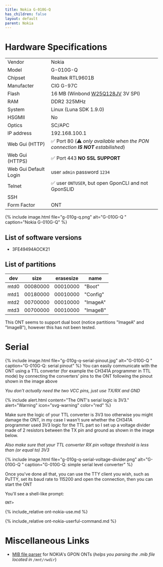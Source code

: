 ```yaml
---
title: Nokia G-010G-Q
has_children: false
layout: default
parent: Nokia
---
```


# Hardware Specifications

|                       |                                                                                                                   |
| --------------------- | ----------------------------------------------------------------------------------------------------------------- |
| Vendor                | Nokia                                                                                                             |
| Model                 | G-010G-Q                                                                                                          |
| Chipset               | Realtek RTL9601B                                                                                                  |
| Manufacter            | CIG G-97C                                                                                                         |
| Flash                 | 16 MB (Winbond [W25Q128JV](https://www.winbond.com/resource-files/w25q128jv%20revf%2003272018%20plus.pdf) 3V SPI) |
| RAM                   | DDR2 325MHz                                                                                                       |
| System                | Linux (Luna SDK 1.9.0)                                                                                            |
| HSGMII                | No                                                                                                                |
| Optics                | SC/APC                                                                                                            |
| IP address            | 192.168.100.1                                                                                                     |
| Web Gui (HTTP)        | ✅ Port 80 (⚠️ *only available when the PON connection **IS NOT** estabilished*)                                |
| Web Gui (HTTPS)       | ✅ Port 443 **NO SSL SUPPORT**                                                                                    |
| Web Gui Default Login | user `admin` password `1234`                                                                                      |
| Telnet                | ✅ user `ONTUSER`, but open GponCLI and not GponSLID                                                              |
| SSH                   |                                                                                                                   |
| Form Factor           | ONT                                                                                                               |

{% include image.html file="g-010g-q.png"  alt="G-010G-Q " caption="Nokia G-010G-Q" %}

## List of software versions
- 3FE49494AOCK21

## List of partitions

| dev  | size     | erasesize | name     |
| ---- | -------- | --------- | -------- |
| mtd0 | 00080000 | 00010000  | "Boot"   |
| mtd1 | 00180000 | 00010000  | "Config" |
| mtd2 | 00700000 | 00010000  | "ImageA" |
| mtd3 | 00700000 | 00010000  | "ImageB" |

This ONT seems to support dual boot (notice partitions "ImageA" and "ImageB"), however this has not been tested. 

# Serial

{% include image.html file="g-010g-q-serial-pinout.jpg"  alt="G-010G-Q " caption="G-010G-Q: serial pinout" %}
You can easily communicate with the ONT using a TTL converter (for example the CH341A programmer in TTL mode) by connecting the converters' pins to the ONT following the pinout shown in the image above

*You don't actually need the two VCC pins, just use TX/RX and GND*

{% include alert.html content="The ONT's serial logic is 3V3." alert="Warning"  icon="svg-warning" color="red" %}

Make sure the logic of your TTL converter is 3V3 too otherwise you might damage the ONT, in my case I wasn't sure whether the CH341A programmer used 3V3 logic for the TTL part so I set up a voltage divider made of 2 resistors between the TX pin and ground as shown in the image below.

*Also make sure that your TTL converter RX pin voltage threshold is less than (or equal to) 3V3*

{% include image.html file="g-010g-q-serial-voltage-divider.png"  alt="G-010G-Q " caption="G-010G-Q: simple serial level converter" %}

Once you've done all that, you can use the TTY client you wish, such as PuTTY, set its baud rate to 115200 and open the connection, then you can start the ONT

You'll see a shell-like prompt:
```
ONT>
```

{% include_relative ont-nokia-use.md %}

{% include_relative ont-nokia-userful-command.md %}

# Miscellaneous Links
- <a href="https://github.com/nanomad/nokia-ont-mib-parser">MIB file parser</a> for NOKIA's GPON ONTs (*helps you parsing the .mib file located in `/mnt/rwdir`*)


